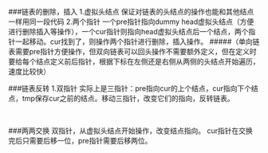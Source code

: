 ###链表的删除，插入
1.虚拟头结点
保证对链表的头结点的操作也能和其他结点一样用同一段代码
2.两个指针
一个pre指针指向dummy head虚拟头结点（方便进行删除插入等操作），一个cur指针则指向head虚拟头结点后一个结点，两个指针一起移动。cur找到了，则操作两个指针进行删除，插入操作。
#####（单向链表需要pre指针方便操作，但双向链表可以回头操作不需要额外定义，但在定义时要给每个结点定义前后指针，根据下标在左侧还是右侧从两侧的头结点开始遍历，速度比较快）
<br>

###链表反转
1.双指针
实际上是三指针：pre指向cur的上个结点，cur指向下个结点，tmp保存cur之前的结点。移动三指针，改变它们的指向，反转链表。

<br>

###两两交换
双指针，从虚拟头结点开始操作，改变结点指向。
cur指针在交换完后只需要后移一位，pre指针需要后移两位。